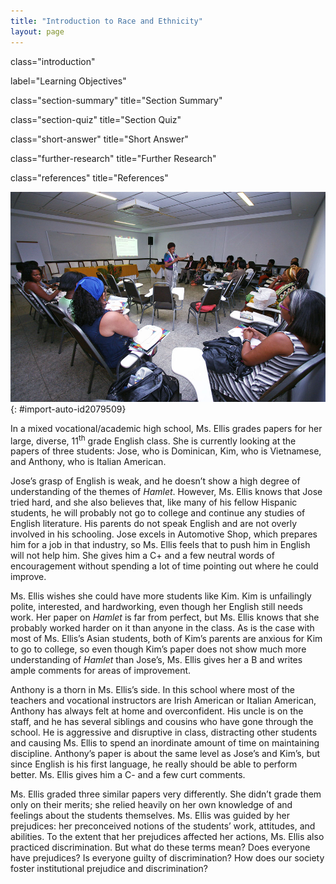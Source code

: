 ```yaml
---
title: "Introduction to Race and Ethnicity"
layout: page
---
```



<cnx-pi data-type="cnx.flag.introduction"> class="introduction" </cnx-pi>

<cnx-pi data-type="chapter-toc">label="Learning Objectives"</cnx-pi>

<cnx-pi data-type="cnx.eoc">class="section-summary" title="Section Summary"</cnx-pi>

<cnx-pi data-type="cnx.eoc">class="section-quiz" title="Section Quiz"</cnx-pi>

<cnx-pi data-type="cnx.eoc">class="short-answer" title="Short Answer"</cnx-pi>

<cnx-pi data-type="cnx.eoc">class="further-research" title="Further Research"</cnx-pi>

<cnx-pi data-type="cnx.eoc">class="references" title="References"</cnx-pi>

 ![A multicultural group of students is shown in a circle surrounding their teacher.](../resources/Figure_11_00_01a.jpg "Race and ethnicity are part of the human experience. How do racial and ethnic diversity play in a role in who we are? (Photo courtesy of Agecom Bahia/flickr)"){: #import-auto-id2079509}

In a mixed vocational/academic high school, Ms. Ellis grades papers for her large, diverse, 11<sup>th</sup> grade English class. She is currently looking at the papers of three students: Jose, who is Dominican, Kim, who is Vietnamese, and Anthony, who is Italian American.

Jose’s grasp of English is weak, and he doesn’t show a high degree of understanding of the themes of *Hamlet*. However, Ms. Ellis knows that Jose tried hard, and she also believes that, like many of his fellow Hispanic students, he will probably not go to college and continue any studies of English literature. His parents do not speak English and are not overly involved in his schooling. Jose excels in Automotive Shop, which prepares him for a job in that industry, so Ms. Ellis feels that to push him in English will not help him. She gives him a C+ and a few neutral words of encouragement without spending a lot of time pointing out where he could improve.

Ms. Ellis wishes she could have more students like Kim. Kim is unfailingly polite, interested, and hardworking, even though her English still needs work. Her paper on *Hamlet* is far from perfect, but Ms. Ellis knows that she probably worked harder on it than anyone in the class. As is the case with most of Ms. Ellis’s Asian students, both of Kim’s parents are anxious for Kim to go to college, so even though Kim’s paper does not show much more understanding of *Hamlet* than Jose’s, Ms. Ellis gives her a B and writes ample comments for areas of improvement.

Anthony is a thorn in Ms. Ellis’s side. In this school where most of the teachers and vocational instructors are Irish American or Italian American, Anthony has always felt at home and overconfident. His uncle is on the staff, and he has several siblings and cousins who have gone through the school. He is aggressive and disruptive in class, distracting other students and causing Ms. Ellis to spend an inordinate amount of time on maintaining discipline. Anthony’s paper is about the same level as Jose’s and Kim’s, but since English is his first language, he really should be able to perform better. Ms. Ellis gives him a C- and a few curt comments.

Ms. Ellis graded three similar papers very differently. She didn’t grade them only on their merits; she relied heavily on her own knowledge of and feelings about the students themselves. Ms. Ellis was guided by her prejudices: her preconceived notions of the students’ work, attitudes, and abilities. To the extent that her prejudices affected her actions, Ms. Ellis also practiced discrimination. But what do these terms mean? Does everyone have prejudices? Is everyone guilty of discrimination? How does our society foster institutional prejudice and discrimination?

